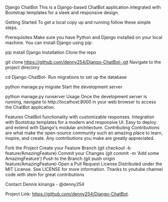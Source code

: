 Django ChatBot
This is a Django-based ChatBot application integrated with Bootstrap templates for a sleek and responsive design.

Getting Started
To get a local copy up and running follow these simple steps.

Prerequisites
Make sure you have Python and Django installed on your local machine. You can install Django using pip:

pip install Django
Installation
Clone the repo

git clone https://github.com/denny254/Django-ChatBot-.git
Navigate to the project directory

cd Django-ChatBot-
Run migrations to set up the database

python manage.py migrate
Start the development server

python manage.py runserver
Usage
Once the development server is running, navigate to http://localhost:8000 in your web browser to access the ChatBot application.

Features
ChatBot functionality with customizable responses.
Integration with Bootstrap templates for a modern and responsive UI.
Easy to deploy and extend with Django's modular architecture.
Contributing
Contributions are what make the open-source community such an amazing place to learn, inspire, and create. Any contributions you make are greatly appreciated.

Fork the Project
Create your Feature Branch (git checkout -b feature/AmazingFeature)
Commit your Changes (git commit -m 'Add some AmazingFeature')
Push to the Branch (git push origin feature/AmazingFeature)
Open a Pull Request
License
Distributed under the MIT License. See LICENSE for more information.
Thanks to youtube channel code with stein for great contributions

Contact
Dennis kinanga - @denny254

Project Link: https://github.com/denny254/Django-ChatBot.
